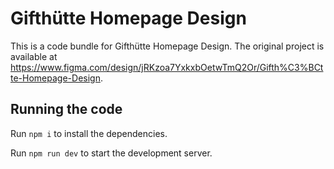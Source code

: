 
  # Gifthütte Homepage Design

  This is a code bundle for Gifthütte Homepage Design. The original project is available at https://www.figma.com/design/jRKzoa7YxkxbOetwTmQ2Or/Gifth%C3%BCtte-Homepage-Design.

  ## Running the code

  Run `npm i` to install the dependencies.

  Run `npm run dev` to start the development server.
  